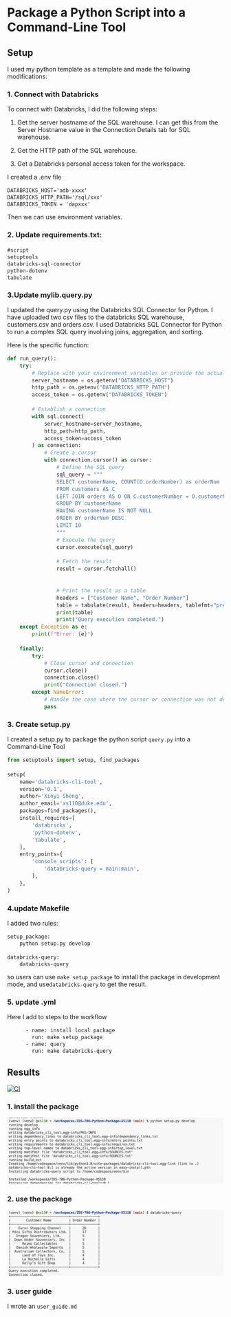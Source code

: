 
# Package a Python Script into a Command-Line Tool 

## Setup

I used my python template as a template and made the following modifications: 

### 1. Connect with Databricks

To connect with Databricks, I did the following steps:

1. Get the server hostname of the SQL warehouse. I can get this from the Server Hostname value in the Connection Details tab for  SQL warehouse.

2. Get the HTTP path of the SQL warehouse. 

3. Get a Databricks personal access token for the workspace.

I created a .env file

```
DATABRICKS_HOST='adb-xxxx'
DATABRICKS_HTTP_PATH='/sql/xxx'
DATABRICKS_TOKEN = 'dapxxx'
```
Then we can use environment variables.


### 2. Update requirements.txt:
``` 
#script
setuptools
databricks-sql-connector
python-dotenv
tabulate
```


### 3.Update mylib.query.py

I updated the query.py using  the Databricks SQL Connector for Python. I have uploaded two csv files to the databricks SQL warehouse, customers.csv and orders.csv. I used Databricks SQL Connector for Python to run a complex SQL query involving joins, aggregation, and sorting.

Here is the specific function:

```python
def run_query():
    try:
        # Replace with your environment variables or provide the actual values
        server_hostname = os.getenv("DATABRICKS_HOST")
        http_path = os.getenv("DATABRICKS_HTTP_PATH")
        access_token = os.getenv("DATABRICKS_TOKEN")

        # Establish a connection
        with sql.connect(
            server_hostname=server_hostname,
            http_path=http_path,
            access_token=access_token
        ) as connection:
            # Create a cursor
            with connection.cursor() as cursor:
                # Define the SQL query
                sql_query = """
                SELECT customerName, COUNT(O.orderNumber) as orderNum
                FROM customers AS C
                LEFT JOIN orders AS O ON C.customerNumber = O.customerNumber
                GROUP BY customerName
                HAVING customerName IS NOT NULL
                ORDER BY orderNum DESC
                LIMIT 10
                """
                # Execute the query
                cursor.execute(sql_query)

                # Fetch the result
                result = cursor.fetchall()


                # Print the result as a table
                headers = ["Customer Name", "Order Number"]
                table = tabulate(result, headers=headers, tablefmt="pretty")
                print(table)
                print("Query execution completed.")
    except Exception as e:
        print(f"Error: {e}")

    finally:
        try:
            # Close cursor and connection
            cursor.close()
            connection.close()
            print("Connection closed.")
        except NameError:
            # Handle the case where the cursor or connection was not defined
            pass

```

### 3. Create setup.py

I created a setup.py to package the python script `query.py` into a Command-Line Tool 

```python
from setuptools import setup, find_packages

setup(
    name='databricks-cli-tool',
    version='0.1',
    author='Xinyi Sheng',
    author_email='xs110@duke.edu',
    packages=find_packages(),
    install_requires=[
        'databricks',
        'python-dotenv',
        'tabulate',
    ],
    entry_points={
        'console_scripts': [
            'databricks-query = main:main',
        ],
    },
)
```

### 4.update Makefile 

I added two rules:

```
setup_package: 
	python setup.py develop

databricks-query:
	databricks-query
```

so users can use `make setup_package` to install the package in development mode, and use`databricks-query` to get the result.

### 5. update .yml
Here I add to steps to the workflow
```
      - name: install local package
        run: make setup_package
      - name: query
        run: make databricks-query
```

## Results

[![CI](https://github.com/nogibjj/IDS-706-Python-Package-XS110/actions/workflows/cicd.yml/badge.svg)](https://github.com/nogibjj/IDS-706-Python-Package-XS110/actions/workflows/cicd.yml)



### 1. install the package

![Alt text](image/1.png)

### 2. use the package
![Alt text](image/2.png)

### 3. user guide

I wrote an `user_guide.md`

